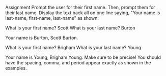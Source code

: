 Assignment
Prompt the user for their first name. Then, prompt them for their last name. Display the text back all on one line saying, "Your name is last-name, first-name, last-name" as shown:


What is your first name? Scott
What is your last name? Burton

Your name is Burton, Scott Burton.

What is your first name? Brigham
What is your last name? Young

Your name is Young, Brigham Young.
Make sure to be precise! You should have the spacing, comma, and period appear exactly as shown in the examples.